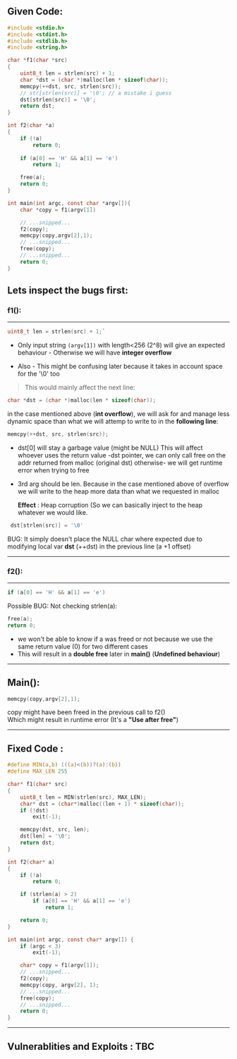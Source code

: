 ## Given Code:
```c
#include <stdio.h>
#include <stdint.h>
#include <stdlib.h>
#include <string.h>

char *f1(char *src)
{
    uint8_t len = strlen(src) + 1;
    char *dst = (char *)malloc(len * sizeof(char));
    memcpy(++dst, src, strlen(src)); 
    // str[strlen(src)] = '\0'; // a mistake i guess
    dst[strlen(src)] = '\0';
    return dst;
}

int f2(char *a)
{
    if (!a)
        return 0;
  
    if (a[0] == 'H' && a[1] == 'e')
        return 1;

    free(a);     
	return 0;
}

int main(int argc, const char *argv[]){
    char *copy = f1(argv[1])

    // ...snipped...
    f2(copy);
    memcpy(copy,argv[2],1);
    // ...snipped...
    free(copy);
    // ...snipped...
    return 0;
}
```

## Lets inspect the bugs first:

### **f1()**:

------------

```c 
uint8_t len = strlen(src) + 1;`
```
- Only input string `(argv[1])` with length<256 (2^8) will give an expected behaviour - Otherwise we will have **integer overflow**

- Also - This might be confusing later because it takes in account space for the '\0' too

>This would mainly affect the next line:

```c 
char *dst = (char *)malloc(len * sizeof(char));
```

in the case mentioned above (**int overflow**), we will ask for and manage less dynamic space than what we will attemp to write to in the **following line**:

```c 
memcpy(++dst, src, strlen(src));
```
- dst[0] will stay a garbage value (might be NULL)
This will affect whoever uses the return value -dst pointer,
we can only call free on the addr returned from malloc (original dst)
otherwise- we will get runtime error when trying to free

- 3rd arg should be len. 
  Because in the case mentioned above of overflow we will write  to the heap more data than what we requested in malloc 
  
  **Effect** : Heap corruption (So we can basically inject to the heap whatever we would like.

```c
 dst[strlen(src)] = '\0'
```
BUG: It simply doesn't place the NULL char where expected due to 
modifying local var **dst** (++dst) in the previous line (a +1 offset)

------------

### **f2()**:

------------
```c
if (a[0] == 'H' && a[1] == 'e')
```
Possible BUG: Not checking strlen(a):

 ```c 
 free(a);
 return 0;
 ```

 - we won't be able to know if a was freed or not because we use the same return value (0) for two different cases 
- This will result in a **double free** later in **main()** (**Undefined behaviour**)
------------
## Main():
```c
memcpy(copy,argv[2],1);
```
copy might have been freed in the previous call to f2()  
Which might result in runtime error (It's a  **"Use after free"**)

------------

## Fixed Code :
```c
#define MIN(a,b) (((a)<(b))?(a):(b))
#define MAX_LEN 255

char* f1(char* src)
{
    uint8_t len = MIN(strlen(src), MAX_LEN);
    char* dst = (char*)malloc((len + 1) * sizeof(char));
    if (!dst)
        exit(-1);

    memcpy(dst, src, len); 
    dst[len] = '\0'; 
    return dst;
}

int f2(char* a)
{
    if (!a)
        return 0;

    if (strlen(a) > 2)
        if (a[0] == 'H' && a[1] == 'e')
            return 1;

    return 0; 
}

int main(int argc, const char* argv[]) {
    if (argc < 3)
        exit(-1);

    char* copy = f1(argv[1]);
    // ...snipped...
    f2(copy); 
    memcpy(copy, argv[2], 1); 
    // ...snipped...
    free(copy); 
    // ...snipped...
    return 0;
}
```
------
## Vulnerablities and Exploits : TBC